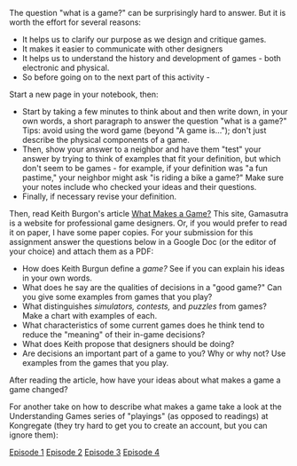 The question "what is a game?" can be surprisingly hard to answer. But it is worth the effort for several reasons:

* It helps us to clarify our purpose as we design and critique games.
* It makes it easier to communicate with other designers
* It helps us to understand the history and development of games - both electronic and physical.
* So before going on to the next part of this activity -

Start a new page in your notebook, then:

* Start by taking a few minutes to think about and then write down, in your own words, a short paragraph to answer the question "what is a game?" Tips: avoid using the word game (beyond "A game is…"); don't just describe the physical components of a game.
* Then, show your answer to a neighbor and have them "test" your answer by trying to think of examples that fit your definition, but which don't seem to be games - for example, if your definition was "a fun pastime," your neighbor might ask "is riding a bike a game?"
Make sure your notes include who checked your ideas and their questions.
* Finally, if necessary revise your definition.

Then, read Keith Burgon's article [What Makes a Game?](https://www.gamasutra.com/view/feature/167418/what_makes_a_game.php) This site, Gamasutra is a website for professional game designers. Or, if you would prefer to read it on paper,  I have some paper copies. For your submission for this assignment answer the questions below in a Google Doc (or the editor of your choice) and attach them as a PDF:

* How does Keith Burgun define a *game?* See if you can explain his ideas in your own words.
* What does he say are the qualities of decisions in a "good game?" Can you give some examples from games that you play?
* What distinguishes *simulators, contests,* and *puzzles* from games? Make a chart with examples of each.
* What characteristics of some current games does he think tend to reduce the "meaning" of their in-game decisions?
* What does Keith propose that designers should be doing?
* Are decisions an important part of a game to you? Why or why not? Use examples from the games that you play.

After reading the article, how have your ideas about what makes a game a game changed?

For another take on how to describe what makes a game take a look at the Understanding Games series of "playings" (as opposed to readings) at Kongregate (they try hard to get you to create an account, but you can ignore them):

[Episode 1](http://www.kongregate.com/games/pixelate/understanding-games-episode-1)
[Episode 2](http://www.kongregate.com/games/pixelate/understanding-games-episode-2)
[Episode 3](http://www.kongregate.com/games/pixelate/understanding-games-episode-3)
[Episode 4](http://www.kongregate.com/games/pixelate/understanding-games-episode-4)
